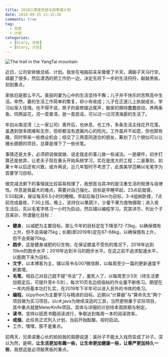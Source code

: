 ```yaml
---
title: 2018三季度总结与四季度计划
date: 2018-09-25 21:15:26
comments: true
tag: 
  - 总结
  - 计划
categories:
  - [Diary, 总结]
  - [Diary, 计划]
---
```


![The trail in the YangTai mountain](http://oss.xknife.net/The_trail_in_the_YangTai-mountain.jpg)

近日，公司安排做总结、计划。我坐在电脑前呆呆傻傻了半天，满脑子天马行空，琢磨了很多，然后潇洒的把工作扔一边，决定先将下一步的生活捋捋，敲敲黑板，划划重点。

家依旧是那么平凡。美丽的妻为心中的生活坚持不懈；儿子并不快乐的苦熬高中生活。幸然，妻的生活工作简单的繁复，却小有收成；儿子在正道儿上执拗成长，学习似渐入佳境。也不得不说，房子的装修接近尾声，搬家的期待蠢蠢欲动，养两条鱼，伺两盆花，沏一壶普洱，放一首民谣，可以过一过河清海晏的生活了。

年初从南泥湾（上一家公司）离开后，也休息、也工作，多条生活主线花开花落，虽遇到很多困难和无奈，但却都没有遮蔽内心的阳光。工作虽并不如意，但也颇有趣，同时带来一些商业机会；结交了三两意同道合的朋友，筹划了几个貌似可以让猪长翅膀的项目，总算是埋下了一些伏笔。

事情还是太多，必须把说做就做、说走就走的事儿做一些减法。一是硬件，初步打算还是放弃，让老夫子现在重头开始系统学习，实在是庞大的工程；二是篆刻，如果十年以后还有兴致，或许再说，近几年暂时不考虑了，此类美学范畴以毛笔字为首要学习目标。

做完减法剩下的事情就比较容易梳理了，我想首当其冲的是注重生活的规律与自律性。作息是我最大的难点，需要对自己强化。目标是早睡早起，23点前就寝，5:50起床，保证每天6.5小时的睡眠。早起后每日5km为目标，3-4组俯卧撑，7点前完成晨练，7:30上班。晚上，坚持仅以果蔬汁，少量干果为食物摄取；进入夜生活后，先以毛笔字练习一小时为启动，然后铺以编程学习。究其详尽，列出个子丑寅卯，所谓量化目标：

- **健身**，以减肥为主要目标。那么今年的目标定在下降至72-73kg，以确保偶有上升，但不会突破75kg；长期(即2019年)定在67-68kg，以确保偶有上升，但不会突破70kg。
- **跑步**，这是健身减肥的衍生物，在保证膝盖不受伤的情况下，2018年达到10km的跑步水平；2019年达到半马的跑步水平。在这之前不追求配速水平，以能跑下来为目标。
- **文字**，以本博客为主，铺以简书与007微信群，以每周至少一篇的更新速度不断累增。
- **毛笔**，咱自己对自己就不提“书法”了，羞死人了，以每周至少3次（待生活更加稳定后，可提升至4-5次），每次10页毛边纸临帖的作业量不断练习。期望在一年内将基本功打扎实，在2019年下半年可以进入另外的书体的练习。
- **编程**，以python为主要学习与精进的目标。近期以“计算器”与“算命先生”两个项目做为实习项目。以c#,java为继续深造的工具，当然更侧重于实际项目，其中重点就是MeterKnife项目。具体与详细的计划待本周排期与制定。
- **读书**，坚持以纸质书籍阅读进行，争取达到每周一本的阅读效率。
- **戒烟**，此任务正式列入计划，当前开始酝酿，视时启动。
- 工作，嘿嘿，那不是重点。


前两天，兄弟语重心长的拍拍我的肩膀说道：装孙子不能太入戏而变成了孙子。深以为然，是啊，**让生活更加有趣一些，让生命更加健康一些，让尊严更加持久一些**，我想这是必须敲黑板的重点。

